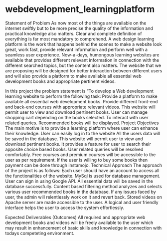 # webdevelopment_learningplatform
Statement of Problem 
As now most of the things are available on the internet swiftly but to be more precise the quality of the information and practical knowledge also matters. Clear and complete definition of everything is far most mandatory to comprehend. A web design learning platform is the work that happens behind the scenes to make a website look great, work fast, provide relevant information and perform well with a seamless user experience. Now-a-days, humongous learning websites are available that provides different relevant information in connection with the different searched topics, but the content also matters. The website that we are proposing will be designed for better interaction between different users and will also provide a platform to make available all essential web development books and appropriate pertinent videos.

In this project the problem statement is “To develop a Web development learning website to perform the following task: 
Provide a platform to make available all essential web development books.
Provide different front-end and back-end courses with appropriate relevant videos.
This website will permit user to view and download pertinent books.
User can manage shopping cart depending on the books selected.
To interact with user related queries.
Recommended books will be displayed.
Project Objectives 
The main motive is to provide a learning platform where user can enhance their knowledge.
User can easily log in to the website 
All the users data will be saved in the database.
This website will permit user to view and download pertinent books.
It provides a feature for user to search their apposite choice based books.
User related queries will be resolved comfortably.
Free courses and premium courses will be accessible to the user as per requirement.
If the user is willing to buy some books then payment can be done through instamojo.
Technical Approach 
The approach of the project is as follows:
Each user should have an account to access all the functionalities of the website.
MySql is used for database management.
User can sign in using Google API.
All essential data will be saved in the database successfully.
Content based filtering method analyzes and selects various user recommended books in the database.
If any issues faced by user, the admin will  relentlessly work on it and revert back.
Stored videos on Apache server are made accessible to the user.
A logical and user friendly interface helps the user to access the system effortlessly.

Expected Deliverables (Outcomes) 
All required and appropriate web development books and videos will be freely available to the user which may result in enhancement of basic skills and knowledge in connection with todays competeting environment.
